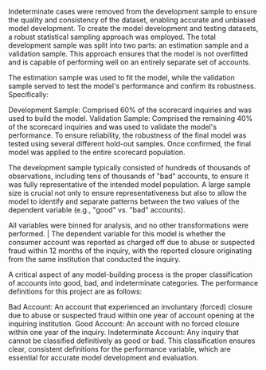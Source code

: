 Indeterminate cases were removed from the development sample to ensure the quality and consistency of the dataset, enabling accurate and unbiased model development.
To create the model development and testing datasets, a robust statistical sampling approach was employed. The total development sample was split into two parts: an estimation sample and a validation sample. This approach ensures that the model is not overfitted and is capable of performing well on an entirely separate set of accounts.

The estimation sample was used to fit the model, while the validation sample served to test the model's performance and confirm its robustness. Specifically:

Development Sample: Comprised 60% of the scorecard inquiries and was used to build the model.
Validation Sample: Comprised the remaining 40% of the scorecard inquiries and was used to validate the model's performance.
To ensure reliability, the robustness of the final model was tested using several different hold-out samples. Once confirmed, the final model was applied to the entire scorecard population.

The development sample typically consisted of hundreds of thousands of observations, including tens of thousands of "bad" accounts, to ensure it was fully representative of the intended model population. A large sample size is crucial not only to ensure representativeness but also to allow the model to identify and separate patterns between the two values of the dependent variable (e.g., "good" vs. "bad" accounts).

All variables were binned for analysis, and no other transformations were performed.
|
The dependent variable for this model is whether the consumer account was reported as charged off due to abuse or suspected fraud within 12 months of the inquiry, with the reported closure originating from the same institution that conducted the inquiry.

A critical aspect of any model-building process is the proper classification of accounts into good, bad, and indeterminate categories. The performance definitions for this project are as follows:

Bad Account: An account that experienced an involuntary (forced) closure due to abuse or suspected fraud within one year of account opening at the inquiring institution.
Good Account: An account with no forced closure within one year of the inquiry.
Indeterminate Account: Any inquiry that cannot be classified definitively as good or bad.
This classification ensures clear, consistent definitions for the performance variable, which are essential for accurate model development and evaluation.

